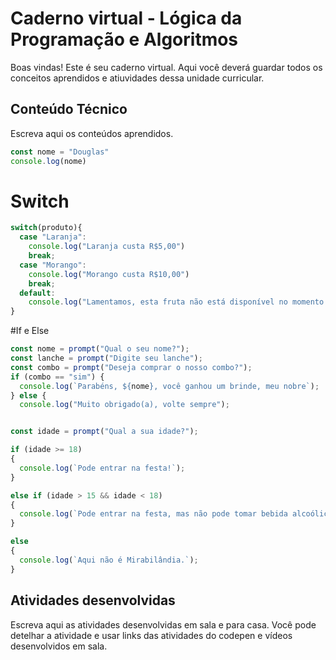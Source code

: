 # Caderno virtual - Lógica da Programação e Algoritmos
Boas vindas! Este é seu caderno virtual. Aqui você deverá guardar todos os conceitos aprendidos e atiuvidades dessa unidade curricular. 


## Conteúdo Técnico
Escreva aqui os conteúdos aprendidos.

```js
const nome = "Douglas"
console.log(nome)
```
# Switch
```js
switch(produto){
  case "Laranja":
    console.log("Laranja custa R$5,00")
    break;
  case "Morango":
    console.log("Morango custa R$10,00")
    break;
  default:
    console.log("Lamentamos, esta fruta não está disponível no momento.")
}
```
#If e Else
```js
const nome = prompt("Qual o seu nome?");
const lanche = prompt("Digite seu lanche");
const combo = prompt("Deseja comprar o nosso combo?");
if (combo == "sim") {
  console.log(`Parabéns, ${nome}, você ganhou um brinde, meu nobre`);
} else {
  console.log("Muito obrigado(a), volte sempre");


const idade = prompt("Qual a sua idade?");

if (idade >= 18) 
{
  console.log(`Pode entrar na festa!`);
}

else if (idade > 15 && idade < 18)
{
  console.log(`Pode entrar na festa, mas não pode tomar bebida alcoólica.`);
} 

else
{
  console.log(`Aqui não é Mirabilândia.`);
}
```
## Atividades desenvolvidas
Escreva aqui as atividades desenvolvidas em sala e para casa. Você pode detelhar a atividade e usar links das atividades do codepen e vídeos desenvolvidos em sala. 
